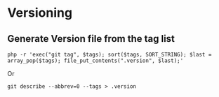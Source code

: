 
# Versioning


## Generate Version file from the tag list


```
php -r 'exec("git tag", $tags); sort($tags, SORT_STRING); $last = array_pop($tags); file_put_contents(".version", $last);'
```

Or

```
git describe --abbrev=0 --tags > .version
```
